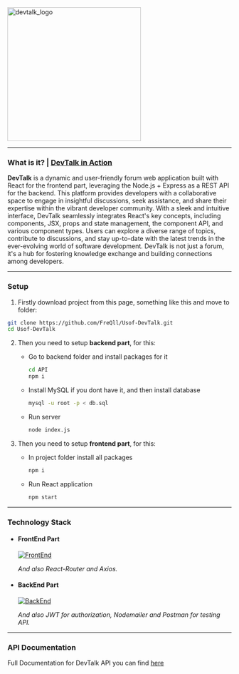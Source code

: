 <img src="https://github.com/FreQll/Usof-DevTalk/assets/62791316/5ed8a668-7ffc-4a41-801f-6e770432e046" alt="devtalk_logo" style="width:300px;"/>

____

### What is it? | [DevTalk in Action](https://www.youtube.com/watch?v=0AhMtMo64Us&ab_channel=FreQl)

**DevTalk** is a dynamic and user-friendly forum web application built with React for the frontend part, leveraging the Node.js + Express as a REST API for the backend. This platform provides developers with a collaborative space to engage in insightful discussions, seek assistance, and share their expertise within the vibrant developer community. With a sleek and intuitive interface, DevTalk seamlessly integrates React's key concepts, including components, JSX, props and state management, the component API, and various component types. Users can explore a diverse range of topics, contribute to discussions, and stay up-to-date with the latest trends in the ever-evolving world of software development. DevTalk is not just a forum, it's a hub for fostering knowledge exchange and building connections among developers.

____
### Setup

1. Firstly download project from this page, something like this and move to folder:

```bash
git clone https://github.com/FreQll/Usof-DevTalk.git
cd Usof-DevTalk
```

2. Then you need to setup **backend part**, for this:
   
    - Go to backend folder and install packages for it
      ``` bash
      cd API
      npm i
      ```
    - Install MySQL if you dont have it, and then install database
      ```bash
      mysql -u root -p < db.sql
      ```
    - Run server
      ```bash
      node index.js
      ```

3. Then you need to setup **frontend part**, for this:
   - In project folder install all packages
     ```bash
     npm i
     ```
   - Run React application
     ```bash
     npm start
     ```

____
### Technology Stack

- #### FrontEnd Part

    [![FrontEnd](https://skillicons.dev/icons?i=react,mui,redux,css&perline=4)](https://skillicons.dev)

    *And also React-Router and Axios.*

- #### BackEnd Part

    [![BackEnd](https://skillicons.dev/icons?i=js,nodejs,express,mysql&perline=4)](https://skillicons.dev)

    *And also JWT for authorization, Nodemailer and Postman for testing API.*

____
### API Documentation 

Full Documentation for DevTalk API you can find [here](https://github.com/FreQll/Usof-DevTalk/tree/main/API)
